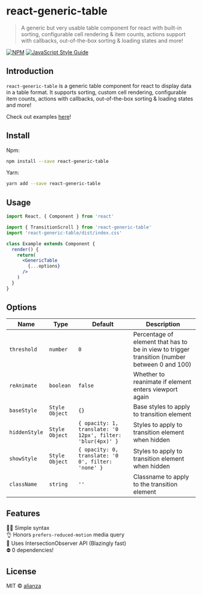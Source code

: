 # react-generic-table

> A generic but very usable table component for react with built-in sorting, 
> configurable cell rendering & item counts, actions support with callbacks, out-of-the-box sorting & loading states and more!

[![NPM](https://img.shields.io/npm/v/react-generic-table.svg)](https://www.npmjs.com/package/react-generic-table) [![JavaScript Style Guide](https://img.shields.io/badge/code_style-standard-brightgreen.svg)](https://standardjs.com)

## Introduction

`react-generic-table` is a generic table component for react to display data in a table format. It supports sorting,
custom cell rendering, configurable item counts, actions with callbacks, out-of-the-box sorting & loading states and more!

Check out examples [here](https://alianza.github.io/react-generic-table/)!

## Install
Npm:
```bash
npm install --save react-generic-table
```
Yarn:
```bash
yarn add --save react-generic-table
```

## Usage

[//]: # (TODO: Update Readme for react-generic-table)

```jsx
import React, { Component } from 'react'

import { TransitionScroll } from 'react-generic-table'
import 'react-generic-table/dist/index.css'

class Example extends Component {
  render() {
    return(
      <GenericTable
        {...options}
      />
    )
  }
}
```

## Options

| Name          | Type           | Default                                                    | Description                                                                                   |
|---------------|----------------|------------------------------------------------------------|-----------------------------------------------------------------------------------------------|
| `threshold`   | `number`       | `0`                                                        | Percentage of element that has to be in view to trigger transition (number between 0 and 100) |
| `reAnimate`   | `boolean`      | `false`                                                    | Whether to reanimate if element enters viewport again                                         |
| `baseStyle`   | `Style Object` | `{}`                                                       | Base styles to apply to transition element                                                    |
| `hiddenStyle` | `Style Object` | `{ opacity: 1, translate: '0 12px', filter: 'blur(4px)' }` | Styles to apply to transition element when hidden                                             |
| `showStyle`   | `Style Object` | `{ opacity: 0, translate: '0 0', filter: 'none' }`         | Styles to apply to transition element when hidden                                             |
| `className`   | `string`       | `''`                                                       | Classname to apply to the transition element                                                  |

## Features

😮‍💨 Simple syntax  
👌 Honors `prefers-reduced-motion` media query  
🚀 Uses IntersectionObserver API (Blazingly fast)  
⛔ 0 dependencies!

## License

MIT © [alianza](https://github.com/alianza)

